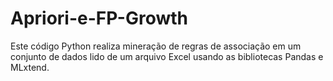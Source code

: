# Apriori-e-FP-Growth
Este código Python realiza mineração de regras de associação em um conjunto de dados lido de um arquivo Excel usando as bibliotecas Pandas e MLxtend.
